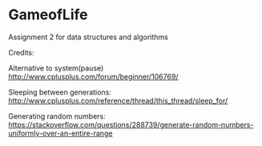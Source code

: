 # GameofLife
Assignment 2 for data structures and algorithms


Credits:

Alternative to system(pause)
http://www.cplusplus.com/forum/beginner/106769/

Sleeping between generations:
http://www.cplusplus.com/reference/thread/this_thread/sleep_for/

Generating random numbers:
https://stackoverflow.com/questions/288739/generate-random-numbers-uniformly-over-an-entire-range
